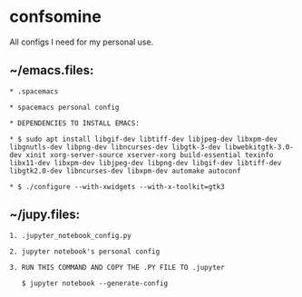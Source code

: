 # confsomine
All configs I need for my personal use.

## ~/emacs.files:
	
	* .spacemacs 
	  
	* spacemacs personal config

	* DEPENDENCIES TO INSTALL EMACS:
	
	* $ sudo apt install libgif-dev libtiff-dev libjpeg-dev libxpm-dev libgnutls-dev libpng-dev libncurses-dev libgtk-3-dev libwebkitgtk-3.0-dev xinit xorg-server-source xserver-xorg build-essential texinfo libx11-dev libxpm-dev libjpeg-dev libpng-dev libgif-dev libtiff-dev libgtk2.0-dev libncurses-dev libxpm-dev automake autoconf
	
	* $ ./configure --with-xwidgets --with-x-toolkit=gtk3

## ~/jupy.files:

	1. .jupyter_notebook_config.py

	2. jupyter notebook's personal config

	3. RUN THIS COMMAND AND COPY THE .PY FILE TO .jupyter
	
	   $ jupyter notebook --generate-config
